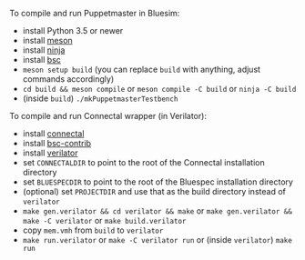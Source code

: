 To compile and run Puppetmaster in Bluesim:
- install Python 3.5 or newer
- install [meson](https://mesonbuild.com/)
- install [ninja](https://ninja-build.org/)
- install [bsc](https://github.com/B-Lang-org/bsc)
- `meson setup build` (you can replace `build` with anything, adjust commands accordingly)
- `cd build && meson compile`
  or `meson compile -C build`
  or `ninja -C build`
- (inside `build`) `./mkPuppetmasterTestbench`

To compile and run Connectal wrapper (in Verilator):
- install [connectal](http://www.connectal.org/)
- install [bsc-contrib](https://github.com/B-Lang-org/bsc-contrib)
- install [verilator](https://www.veripool.org/wiki/verilator)
- set `CONNECTALDIR` to point to the root of the Connectal installation directory
- set `BLUESPECDIR` to point to the root of the Bluespec installation directory
- (optional) set `PROJECTDIR` and use that as the build directory instead of `verilator`
- `make gen.verilator && cd verilator && make`
  or `make gen.verilator && make -C verilator`
  or `make build.verilator`
- copy `mem.vmh` from `build` to `verilator`
- `make run.verilator`
  or `make -C verilator run`
  or (inside `verilator`) `make run`
